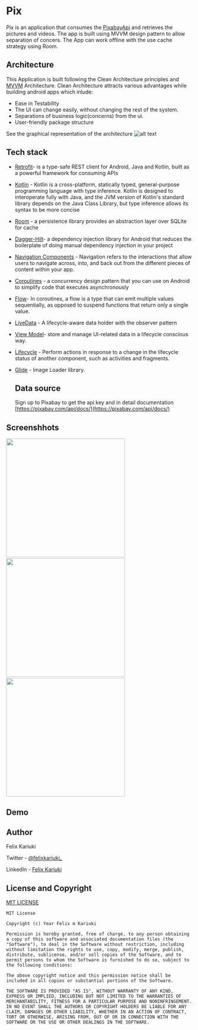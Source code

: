 # Pix
Pix is an application that consumes the [PixabayApi]() and retrieves the pictures and videos. The app is built using MVVM design pattern to allow separation of concers. The App can work offline with the use cache strategy using Room.

## Architecture
This Application is built following the Clean Architecture principles and  [MVVM]() Architecture. Clean Architecture attracts various advantages while building android apps which inlude:

* Ease in Testability
* The UI can change easily, without changing the rest of the system.
* Separations of business logic(concerns) from the ui.
* User-friendly package structure

See the graphical representation of the architecture
![alt text](https://developer.android.com/topic/libraries/architecture/images/final-architecture.png)

## Tech stack
 * [Retrofit](https://github.com/square/retrofit)- is a type-safe REST client for Android, Java and Kotlin, built as a powerful framework for consuming APIs
 * [Kotlin](https://kotlinlang.org/docs/reference/) - Kotlin is a cross-platform, statically typed, general-purpose programming language with type inference. Kotlin is designed to interoperate fully with Java, and the JVM version of Kotlin's standard library depends on the Java Class Library, but type inference allows its syntax to be more concise

* [Room](https://developer.android.com/topic/libraries/architecture/room.html) -  a persistence library provides an abstraction layer over SQLite for cache

* [Dagger-Hilt](https://dagger.dev/hilt/)- a dependency injection library for Android that reduces the boilerplate of doing manual dependency injection in your project

* [Navigation Components](https://developer.android.com/guide/navigation) - Navigation refers to the interactions that allow users to navigate across, into, and back out from the different pieces of content within your app.


* [Coroutines](https://developer.android.com/kotlin/coroutines) - a concurrency design pattern that you can use on Android to simplify code that executes asynchronously
* [Flow](https://developer.android.com/kotlin/flow)- In coroutines, a flow is a type that can emit multiple values sequentially, as opposed to suspend functions that return only a single value.

* [LiveData](https://developer.android.com/topic/libraries/architecture/livedata.html) - A lifecycle-aware data holder with the observer pattern

* [View Model](https://developer.android.com/topic/libraries/architecture/viewmodel)-  store and manage UI-related data in a lifecycle conscious way.

* [Lifecycle]( https://developer.android.com/topic/libraries/architecture/lifecycle) - Perform actions in response to a change in the lifecycle status of another component, such as activities and fragments.

* [Glide](https://github.com/bumptech/glide) - Image Loader library.

  ## Data source
  
  Sign up to Pixabay to get the api key and in detail documentation [https://pixabay.com/api/docs/](https://pixabay.com/api/docs/)

## Screenshhots
<img src="/screenshots/home.png" width="320">&emsp;
<img src="/screenshots/details.png" width="320">&emsp;
<img src="/screenshots/videos.png" width="320">


## Demo

## Author
Felix Kariuki

Twitter - [@felixkariuki_](https://twitter.com/felixkariuki_)

LinkedIn - [Felix Kariuki](https://www.linkedin.com/in/felix-kariuki/)

## License and Copyright

[MIT LICENSE](LICENSE)
```
MIT License

Copyright (c) Year Felix m Kariuki

Permission is hereby granted, free of charge, to any person obtaining a copy of this software and associated documentation files (the "Software"), to deal in the Software without restriction, including without limitation the rights to use, copy, modify, merge, publish, distribute, sublicense, and/or sell copies of the Software, and to permit persons to whom the Software is furnished to do so, subject to the following conditions:

The above copyright notice and this permission notice shall be included in all copies or substantial portions of the Software.

THE SOFTWARE IS PROVIDED "AS IS", WITHOUT WARRANTY OF ANY KIND, EXPRESS OR IMPLIED, INCLUDING BUT NOT LIMITED TO THE WARRANTIES OF MERCHANTABILITY, FITNESS FOR A PARTICULAR PURPOSE AND NONINFRINGEMENT. IN NO EVENT SHALL THE AUTHORS OR COPYRIGHT HOLDERS BE LIABLE FOR ANY CLAIM, DAMAGES OR OTHER LIABILITY, WHETHER IN AN ACTION OF CONTRACT, TORT OR OTHERWISE, ARISING FROM, OUT OF OR IN CONNECTION WITH THE SOFTWARE OR THE USE OR OTHER DEALINGS IN THE SOFTWARE.

```
